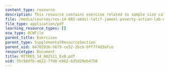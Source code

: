 ```yaml
---
content_type: resource
description: This resource contains exercise related to sample size calculations.
file: /media/courses/res-14-002-abdul-latif-jameel-poverty-action-lab-executive-training-evaluating-social-programs-2011-spring-2011/35c98dfba6217fd8e962635d29eb4750_MITRES_14_002S11_ExB.pdf
file_type: application/pdf
learning_resource_types: []
ocw_type: OCWFile
parent_title: Exercises
parent_type: SupplementalResourceSection
parent_uid: 64702936-5679-ce52-2bc6-0ff7f4d3afce
resourcetype: Document
title: MITRES_14_002S11_ExB.pdf
uid: 35c98dfb-a621-7fd8-e962-635d29eb4750
---
```

